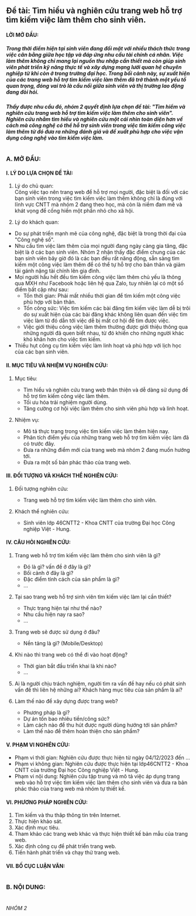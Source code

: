 ## Đề tài: Tìm hiểu và nghiên cứu trang web hỗ trợ tìm kiếm việc làm thêm cho sinh viên.

#### LỜI MỞ ĐẦU:

##### Trong thời điểm hiện tại sinh viên đang đối mặt với nhiều thách thức trong việc cân bằng giữa học tập và đáp ứng nhu cầu tài chính cá nhân. Việc làm thêm không chỉ mang lại nguồn thu nhập cần thiết mà còn giúp sinh viên phát triển kỹ năng thực tế và xây dựng mạng lưới quan hệ chuyên nghiệp từ khi còn ở trong trường đại học. Trong bối cảnh này, sự xuất hiện của các trang web hỗ trợ tìm kiếm việc làm thêm đã trở thành một yếu tố quan trọng, đóng vai trò là cầu nối giữa sinh viên và thị trường lao động đang đòi hỏi.

##### Thấy được nhu cầu đó, nhóm 2 quyết định lựa chọn đề tài: "Tìm hiểm và nghiên cứu trang web hỗ trợ tìm kiếm việc làm thêm cho sinh viên". Nghiên cứu nhằm tìm hiểu và nghiên cứu một cái nhìn toàn diện hơn về cách mà công nghệ có thể hỗ trợ sinh viên trong việc tìm kiếm công việc làm thêm từ đó đưa ra những đánh giá và đề xuất phù hợp cho việc vận dụng công nghệ vào tìm kiếm việc làm.

#

### A. MỞ ĐẦU:

#### I. LÝ DO LỰA CHỌN ĐỀ TÀI:

1. Lý do chủ quan: <br>
   Công việc tạo nên trang web để hỗ trợ mọi người, đặc biệt là đối với các bạn sinh viên trong việc tìm kiếm việc làm thêm không chỉ là đúng với lĩnh vực CNTT mà nhóm 2 đang theo học, mà còn là niềm đam mê và khát vọng để cống hiến một phần nhỏ cho xã hội.

2. Lý do khách quan:

- Do sự phát triển mạnh mẽ của công nghệ, đặc biệt là trong thời đại của "Công nghệ số".
- Nhu cầu tìm việc làm thêm của mọi người đang ngày càng gia tăng, đặc biệt là ở các bạn sinh viên. Nhóm 2 nhận thấy đặc điểm chung của các bạn sinh viên bây giờ đó là các bạn đều rất năng động, sẵn sàng tìm kiếm một công việc làm thêm để có thể tự hỗ trợ cho bản thân và giảm tải gánh nặng tài chính lên gia đình.
- Mọi người hầu hết đều tìm kiếm công việc làm thêm chủ yếu là thông qua MXH như Facebook hoặc liên hệ qua Zalo, tuy nhiên lại có một số điểm bất cập như sau:
  - Tốn thời gian: Phải mất nhiều thời gian để tìm kiếm một công việc phù hợp với bản thân.
  - Tốn công sức: Việc tìm kiếm các bài đăng tìm kiếm việc làm dễ bị trôi do sự xuất hiện của các bài đăng khác không liên quan đến việc tìm việc làm từ đó dẫn tới việc dễ bị mất cơ hội để tìm được việc.
  - Việc giới thiệu công việc làm thêm thường được giới thiệu thông qua những người đã quen biết nhau, từ đó khiến cho những người khác khó khăn hơn cho việc tìm kiếm.
- Thiếu hụt công cụ tìm kiếm việc làm linh hoạt và phù hợp với lịch học của các bạn sinh viên.

#### II. MỤC TIÊU VÀ NHIỆM VỤ NGHIÊN CỨU:

1. Mục tiêu:

   - Tìm hiểu và nghiên cứu trang web thân thiện và dễ dàng sử dụng để hỗ trợ tìm kiếm công việc làm thêm.
   - Tối ưu hóa trải nghiệm người dùng.
   - Tăng cường cơ hội việc làm thêm cho sinh viên phù hợp và linh hoạt.

2. Nhiệm vụ:

   - Mô tả thực trạng trong việc tìm kiếm việc làm thêm hiện nay.
   - Phân tích điểm yếu của những trang web hỗ trợ tìm kiếm việc làm đã có trước đây.
   - Đưa ra những điểm mới của trang web mà nhóm 2 đang muốn hướng tới.
   - Đưa ra một số bản phác thảo của trang web.

#### III. ĐỐI TƯỢNG VÀ KHÁCH THỂ NGHIÊN CỨU:

1. Đối tượng nghiên cứu:

   - Trang web hỗ trợ tìm kiếm việc làm thêm cho sinh viên.

2. Khách thể nghiên cứu:

   - Sinh viên lớp 46CNTT2 - Khoa CNTT của trường Đại học Công nghiệp Việt - Hung.

#### IV. CÂU HỎI NGHIÊN CỨU:

1. Trang web hỗ trợ tìm kiếm việc làm thêm cho sinh viên là gì?
   - Đó là gì? vấn đề ở đây là gì?
   - Bối cảnh ở đây là gì?
   - Đặc điểm tính cách của sản phẩm là gì?
   - ...
2. Tại sao trang web hỗ trợ sinh viên tìm kiếm việc làm lại cần thiết?
   - Thực trạng hiện tại như thế nào?
   - Nhu cầu hiện nay ra sao?
   - ...
3. Trang web sẽ được sử dụng ở đâu?
   - Nền tảng là gì? (Mobile/Desktop)
4. Khi nào thì trang web có thể đi vào hoạt động?
   - Thời gian bắt đầu triển khai là khi nào?
   - ...
5. Ai là người chịu trách nghiệm, người tìm ra vấn đề hay nếu có phát sinh vấn đề thì liên hệ những ai? Khách hàng mục tiêu của sản phẩm là ai?

6. Làm thế nào để xây dựng được trang web?
   - Phương pháp là gì?
   - Dự án tốn bao nhiêu tiền/công sức?
   - Làm cách nào để thu hút được người dùng hướng tới sản phẩm?
   - Làm thế nào để thêm hoàn thiện cho sản phẩm?

#### V. PHẠM VI NGHIÊN CỨU:

- Phạm vi thời gian: Nghiên cứu được thực hiện từ ngày 04/12/2023 đến ...
- Phạm vi không gian: Nghiên cứu được thực hiện tại lớp46CNTT2 - Khoa CNTT của trường Đại học Công nghiệp Việt - Hung.
- Phạm vi nội dung: Nghiên cứu tập trung và mô tả việc áp dụng trang web vào hỗ trợ việc tìm kiếm việc làm thêm cho sinh viên và đưa ra bản phác thảo của trang web mà nhóm tự thiết kế.

#### VI. PHƯƠNG PHÁP NGHIÊN CỨU:

1. Tìm kiếm và thu thâp thông tin trên Internet.
2. Thực hiện khảo sát.
3. Xác định mục tiêu.
4. Tham khảo các trang web khác và thực hiện thiết kế bản mẫu của trang web.
5. Xác định công cụ để phát triển trang web.
6. Tiến hành phát triển và chạy thử trang web.

#### VII. BỐ CỤC LUẬN VĂN:

#

### B. NỘI DUNG:

#

###### NHÓM 2
